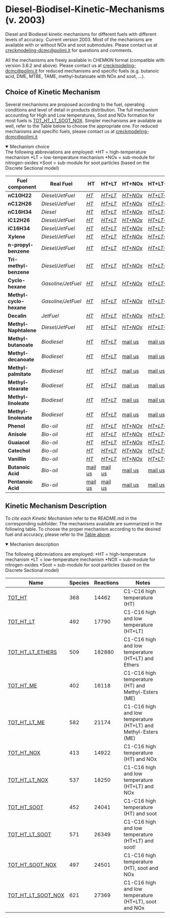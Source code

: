 # Diesel-Biodisel-Kinetic-Mechanisms (v. 2003)

Diesel and Biodiesel kinetic mechanisms for different fuels with different levels of accuracy.
Current version 2003.
Most of the mechanisms are available with or without NOx and soot submodules.
Please contact us at creckmodeling-dcmc@polimi.it for questions and comments. 

All the mechanisms are freely available in CHEMKIN format (compatible with version 3.6.2 and above).
Please contact us at creckmodeling-dcmc@polimi.it for reduced mechanisms and specific fuels
(e.g. butanoic acid, DME, MTBE, TAME, methyl-butanoate with NOx and soot, ...).

## Choice of Kinetic Mechanism
Several mechanisms are proposed according to the fuel, operating conditions and level of detail in products distribution.
The full mechanism accounting for High and Low temperatures, Soot and NOx formation for most fuels is [TOT_HT_LT_SOOT_NOX](Soot-NOx/TOT_HT_LT_SOOT_NOX_621_27829).
Simpler mechanisms are available as well, refer to the Table below to choose the appropriate one.
For reduced mechanisms and specific fuels, please contact us at creckmodeling-dcmc@polimi.it

<details open>
<summary>Mechanism choice</summary>
The following abbreviations are employed:
*HT = high-temperature mechanism
*LT = low-temperature mechanism
*NOx = sub-module for nitrogen-oxides
*Soot = sub-module for soot particles (based on the Discrete Sectional model)

|Fuel component	|Real Fuel	|HT	|HT+LT	|HT+NOx	|HT+LT+NOx	|HT+SOOT	|HT+LT+SOOT	|HT+NOx+SOOT	|HT+LT+NOx+SOOT	|
|-----------------------	|-----------------------	|-----------------------	|-----------------------	|-----------------------	|-----------------------	|-----------------------	|-----------------------	|-----------------------	|-----------------------	|
|**nC10H22**	|*Diesel/JetFuel*	|[*HT*](TOT_HT_368_14462)	|[*HT+LT*](TOT_HT_LT_492_17790)	|[*HT+NOx*](Soot-NOx/TOT_HT_NOX_413_14922)	|[*HT+LT+NOx*](Soot-NOx/TOT_HT_LT_NOX_537_18250)	|[*HT+SOOT*](Soot-NOx/TOT_HT_SOOT_452_24041)	|[*HT+LT+SOOT*](Soot-NOx/TOT_HT_LT_SOOT_576_27369)	|[*HT+NOx+SOOT*](Soot-NOx/TOT_HT_SOOT_NOX_497_24501)	|[*HT+LT+NOx+SOOT*](Soot-NOx/TOT_HT_LT_SOOT_NOX_621_27829)	|
|**nC12H26**	|*Diesel/JetFuel*	|[*HT*](TOT_HT_368_14462)	|[*HT+LT*](TOT_HT_LT_492_17790)	|[*HT+NOx*](Soot-NOx/TOT_HT_NOX_413_14922)	|[*HT+LT+NOx*](Soot-NOx/TOT_HT_LT_NOX_537_18250)	|[*HT+SOOT*](Soot-NOx/TOT_HT_SOOT_452_24041)	|[*HT+LT+SOOT*](Soot-NOx/TOT_HT_LT_SOOT_576_27369)	|[*HT+NOx+SOOT*](Soot-NOx/TOT_HT_SOOT_NOX_497_24501)	|[*HT+LT+NOx+SOOT*](Soot-NOx/TOT_HT_LT_SOOT_NOX_621_27829)	|
|**nC16H34**	|*Diesel*	|[*HT*](TOT_HT_368_14462)	|[*HT+LT*](TOT_HT_LT_492_17790)	|[*HT+NOx*](Soot-NOx/TOT_HT_NOX_413_14922)	|[*HT+LT+NOx*](Soot-NOx/TOT_HT_LT_NOX_537_18250)	|[*HT+SOOT*](Soot-NOx/TOT_HT_SOOT_452_24041)	|[*HT+LT+SOOT*](Soot-NOx/TOT_HT_LT_SOOT_576_27369)	|[*HT+NOx+SOOT*](Soot-NOx/TOT_HT_SOOT_NOX_497_24501)	|[*HT+LT+NOx+SOOT*](Soot-NOx/TOT_HT_LT_SOOT_NOX_621_27829)	|
|**iC12H26**	|*Diesel/JetFuel*	|[*HT*](TOT_HT_368_14462)	|[*HT+LT*](TOT_HT_LT_492_17790)	|[*HT+NOx*](Soot-NOx/TOT_HT_NOX_413_14922)	|[*HT+LT+NOx*](Soot-NOx/TOT_HT_LT_NOX_537_18250)	|[*HT+SOOT*](Soot-NOx/TOT_HT_SOOT_452_24041)	|[*HT+LT+SOOT*](Soot-NOx/TOT_HT_LT_SOOT_576_27369)	|[*HT+NOx+SOOT*](Soot-NOx/TOT_HT_SOOT_NOX_497_24501)	|[*HT+LT+NOx+SOOT*](Soot-NOx/TOT_HT_LT_SOOT_NOX_621_27829)	|
|**iC16H34**	|*Diesel/JetFuel*	|[*HT*](TOT_HT_368_14462)	|[*HT+LT*](TOT_HT_LT_492_17790)	|[*HT+NOx*](Soot-NOx/TOT_HT_NOX_413_14922)	|[*HT+LT+NOx*](Soot-NOx/TOT_HT_LT_NOX_537_18250)	|[*HT+SOOT*](Soot-NOx/TOT_HT_SOOT_452_24041)	|[*HT+LT+SOOT*](Soot-NOx/TOT_HT_LT_SOOT_576_27369)	|[*HT+NOx+SOOT*](Soot-NOx/TOT_HT_SOOT_NOX_497_24501)	|[*HT+LT+NOx+SOOT*](Soot-NOx/TOT_HT_LT_SOOT_NOX_621_27829)	|
|**Xylene**	|*Diesel/JetFuel*	|[*HT*](TOT_HT_368_14462)	|[*HT+LT*](TOT_HT_LT_492_17790)	|[*HT+NOx*](Soot-NOx/TOT_HT_NOX_413_14922)	|[*HT+LT+NOx*](Soot-NOx/TOT_HT_LT_NOX_537_18250)	|[*HT+SOOT*](Soot-NOx/TOT_HT_SOOT_452_24041)	|[*HT+LT+SOOT*](Soot-NOx/TOT_HT_LT_SOOT_576_27369)	|[*HT+NOx+SOOT*](Soot-NOx/TOT_HT_SOOT_NOX_497_24501)	|[*HT+LT+NOx+SOOT*](Soot-NOx/TOT_HT_LT_SOOT_NOX_621_27829)	|
|**n-propyl-benzene**	|*Diesel/JetFuel*	|[*HT*](TOT_HT_368_14462)	|[*HT+LT*](TOT_HT_LT_492_17790)	|[*HT+NOx*](Soot-NOx/TOT_HT_NOX_413_14922)	|[*HT+LT+NOx*](Soot-NOx/TOT_HT_LT_NOX_537_18250)	|[*HT+SOOT*](Soot-NOx/TOT_HT_SOOT_452_24041)	|[*HT+LT+SOOT*](Soot-NOx/TOT_HT_LT_SOOT_576_27369)	|[*HT+NOx+SOOT*](Soot-NOx/TOT_HT_SOOT_NOX_497_24501)	|[*HT+LT+NOx+SOOT*](Soot-NOx/TOT_HT_LT_SOOT_NOX_621_27829)	|
|**Tri-methyl-benzene**	|*Diesel/JetFuel*	|[*HT*](TOT_HT_368_14462)	|[*HT+LT*](TOT_HT_LT_492_17790)	|[*HT+NOx*](Soot-NOx/TOT_HT_NOX_413_14922)	|[*HT+LT+NOx*](Soot-NOx/TOT_HT_LT_NOX_537_18250)	|[*HT+SOOT*](Soot-NOx/TOT_HT_SOOT_452_24041)	|[*HT+LT+SOOT*](Soot-NOx/TOT_HT_LT_SOOT_576_27369)	|[*HT+NOx+SOOT*](Soot-NOx/TOT_HT_SOOT_NOX_497_24501)	|[*HT+LT+NOx+SOOT*](Soot-NOx/TOT_HT_LT_SOOT_NOX_621_27829)	|
|**Cyclo-hexane**	|*Gasoline/JetFuel*	|[*HT*](TOT_HT_368_14462)	|[*HT+LT*](TOT_HT_LT_492_17790)	|[*HT+NOx*](Soot-NOx/TOT_HT_NOX_413_14922)	|[*HT+LT+NOx*](Soot-NOx/TOT_HT_LT_NOX_537_18250)	|[*HT+SOOT*](Soot-NOx/TOT_HT_SOOT_452_24041)	|[*HT+LT+SOOT*](Soot-NOx/TOT_HT_LT_SOOT_576_27369)	|[*HT+NOx+SOOT*](Soot-NOx/TOT_HT_SOOT_NOX_497_24501)	|[*HT+LT+NOx+SOOT*](Soot-NOx/TOT_HT_LT_SOOT_NOX_621_27829)	|
|**Methyl-cyclo-hexane**	|*Gasoline/JetFuel*	|[*HT*](TOT_HT_368_14462)	|[*HT+LT*](TOT_HT_LT_492_17790)	|[*HT+NOx*](Soot-NOx/TOT_HT_NOX_413_14922)	|[*HT+LT+NOx*](Soot-NOx/TOT_HT_LT_NOX_537_18250)	|[*HT+SOOT*](Soot-NOx/TOT_HT_SOOT_452_24041)	|[*HT+LT+SOOT*](Soot-NOx/TOT_HT_LT_SOOT_576_27369)	|[*HT+NOx+SOOT*](Soot-NOx/TOT_HT_SOOT_NOX_497_24501)	|[*HT+LT+NOx+SOOT*](Soot-NOx/TOT_HT_LT_SOOT_NOX_621_27829)	|
|**Decalin**	|*JetFuel*	|[*HT*](TOT_HT_368_14462)	|[*HT+LT*](TOT_HT_LT_492_17790)	|[*HT+NOx*](Soot-NOx/TOT_HT_NOX_413_14922)	|[*HT+LT+NOx*](Soot-NOx/TOT_HT_LT_NOX_537_18250)	|[*HT+SOOT*](Soot-NOx/TOT_HT_SOOT_452_24041)	|[*HT+LT+SOOT*](Soot-NOx/TOT_HT_LT_SOOT_576_27369)	|[*HT+NOx+SOOT*](Soot-NOx/TOT_HT_SOOT_NOX_497_24501)	|[*HT+LT+NOx+SOOT*](Soot-NOx/TOT_HT_LT_SOOT_NOX_621_27829)	|
|**Methyl-Naphtalene**	|*Diesel/JetFuel*	|[*HT*](TOT_HT_368_14462)	|[*HT+LT*](TOT_HT_LT_492_17790)	|[*HT+NOx*](Soot-NOx/TOT_HT_NOX_413_14922)	|[*HT+LT+NOx*](Soot-NOx/TOT_HT_LT_NOX_537_18250)	|[*HT+SOOT*](Soot-NOx/TOT_HT_SOOT_452_24041)	|[*HT+LT+SOOT*](Soot-NOx/TOT_HT_LT_SOOT_576_27369)	|[*HT+NOx+SOOT*](Soot-NOx/TOT_HT_SOOT_NOX_497_24501)	|[*HT+LT+NOx+SOOT*](Soot-NOx/TOT_HT_LT_SOOT_NOX_621_27829)	|
|**Methyl-butanoate**	|*Biodiesel*	|[*HT*](TOT_HT_ME_402_16118)	|[*HT+LT*](TOT_HT_LT_ME_582_21174)	|[mail us](mailto:creckmodeling-dcmc@polimi.it)	|[mail us](mailto:creckmodeling-dcmc@polimi.it)	|[mail us](mailto:creckmodeling-dcmc@polimi.it)	|[mail us](mailto:creckmodeling-dcmc@polimi.it)	|[mail us](mailto:creckmodeling-dcmc@polimi.it)	|[mail us](mailto:creckmodeling-dcmc@polimi.it)	|
|**Methyl-decanoate**	|*Biodiesel*	|[*HT*](TOT_HT_ME_402_16118)	|[*HT+LT*](TOT_HT_LT_ME_582_21174)	|[mail us](mailto:creckmodeling-dcmc@polimi.it)	|[mail us](mailto:creckmodeling-dcmc@polimi.it)	|[mail us](mailto:creckmodeling-dcmc@polimi.it)	|[mail us](mailto:creckmodeling-dcmc@polimi.it)	|[mail us](mailto:creckmodeling-dcmc@polimi.it)	|[mail us](mailto:creckmodeling-dcmc@polimi.it)	|
|**Methyl-palmitate**	|*Biodiesel*	|[*HT*](TOT_HT_ME_402_16118)	|[*HT+LT*](TOT_HT_LT_ME_582_21174)	|[mail us](mailto:creckmodeling-dcmc@polimi.it)	|[mail us](mailto:creckmodeling-dcmc@polimi.it)	|[mail us](mailto:creckmodeling-dcmc@polimi.it)	|[mail us](mailto:creckmodeling-dcmc@polimi.it)	|[mail us](mailto:creckmodeling-dcmc@polimi.it)	|[mail us](mailto:creckmodeling-dcmc@polimi.it)	|
|**Methyl-stearate**	|*Biodiesel*	|[*HT*](TOT_HT_ME_402_16118)	|[*HT+LT*](TOT_HT_LT_ME_582_21174)	|[mail us](mailto:creckmodeling-dcmc@polimi.it)	|[mail us](mailto:creckmodeling-dcmc@polimi.it)	|[mail us](mailto:creckmodeling-dcmc@polimi.it)	|[mail us](mailto:creckmodeling-dcmc@polimi.it)	|[mail us](mailto:creckmodeling-dcmc@polimi.it)	|[mail us](mailto:creckmodeling-dcmc@polimi.it)	|
|**Methyl-linoleate**	|*Biodiesel*	|[*HT*](TOT_HT_ME_402_16118)	|[*HT+LT*](TOT_HT_LT_ME_582_21174)	|[mail us](mailto:creckmodeling-dcmc@polimi.it)	|[mail us](mailto:creckmodeling-dcmc@polimi.it)	|[mail us](mailto:creckmodeling-dcmc@polimi.it)	|[mail us](mailto:creckmodeling-dcmc@polimi.it)	|[mail us](mailto:creckmodeling-dcmc@polimi.it)	|[mail us](mailto:creckmodeling-dcmc@polimi.it)	|
|**Methyl-linolenate**	|*Biodiesel*	|[*HT*](TOT_HT_ME_402_16118)	|[*HT+LT*](TOT_HT_LT_ME_582_21174)	|[mail us](mailto:creckmodeling-dcmc@polimi.it)	|[mail us](mailto:creckmodeling-dcmc@polimi.it)	|[mail us](mailto:creckmodeling-dcmc@polimi.it)	|[mail us](mailto:creckmodeling-dcmc@polimi.it)	|[mail us](mailto:creckmodeling-dcmc@polimi.it)	|[mail us](mailto:creckmodeling-dcmc@polimi.it)	|
|**Phenol**	|*Bio-oil*	|[*HT*](TOT_HT_368_14462)	|[*HT+LT*](TOT_HT_LT_492_17790)	|[*HT+NOx*](Soot-NOx/TOT_HT_NOX_413_14922)	|[*HT+LT+NOx*](Soot-NOx/TOT_HT_LT_NOX_537_18250)	|[*HT+SOOT*](Soot-NOx/TOT_HT_SOOT_452_24041)	|[*HT+LT+SOOT*](Soot-NOx/TOT_HT_LT_SOOT_576_27369)	|[*HT+NOx+SOOT*](Soot-NOx/TOT_HT_SOOT_NOX_497_24501)	|[*HT+LT+NOx+SOOT*](Soot-NOx/TOT_HT_LT_SOOT_NOX_621_27829)	|
|**Anisole**	|*Bio-oil*	|[*HT*](TOT_HT_368_14462)	|[*HT+LT*](TOT_HT_LT_492_17790)	|[*HT+NOx*](Soot-NOx/TOT_HT_NOX_413_14922)	|[*HT+LT+NOx*](Soot-NOx/TOT_HT_LT_NOX_537_18250)	|[*HT+SOOT*](Soot-NOx/TOT_HT_SOOT_452_24041)	|[*HT+LT+SOOT*](Soot-NOx/TOT_HT_LT_SOOT_576_27369)	|[*HT+NOx+SOOT*](Soot-NOx/TOT_HT_SOOT_NOX_497_24501)	|[*HT+LT+NOx+SOOT*](Soot-NOx/TOT_HT_LT_SOOT_NOX_621_27829)	|
|**Guaiacol**	|*Bio-oil*	|[*HT*](TOT_HT_368_14462)	|[*HT+LT*](TOT_HT_LT_492_17790)	|[*HT+NOx*](Soot-NOx/TOT_HT_NOX_413_14922)	|[*HT+LT+NOx*](Soot-NOx/TOT_HT_LT_NOX_537_18250)	|[*HT+SOOT*](Soot-NOx/TOT_HT_SOOT_452_24041)	|[*HT+LT+SOOT*](Soot-NOx/TOT_HT_LT_SOOT_576_27369)	|[*HT+NOx+SOOT*](Soot-NOx/TOT_HT_SOOT_NOX_497_24501)	|[*HT+LT+NOx+SOOT*](Soot-NOx/TOT_HT_LT_SOOT_NOX_621_27829)	|
|**Catechol**	|*Bio-oil*	|[*HT*](TOT_HT_368_14462)	|[*HT+LT*](TOT_HT_LT_492_17790)	|[*HT+NOx*](Soot-NOx/TOT_HT_NOX_413_14922)	|[*HT+LT+NOx*](Soot-NOx/TOT_HT_LT_NOX_537_18250)	|[*HT+SOOT*](Soot-NOx/TOT_HT_SOOT_452_24041)	|[*HT+LT+SOOT*](Soot-NOx/TOT_HT_LT_SOOT_576_27369)	|[*HT+NOx+SOOT*](Soot-NOx/TOT_HT_SOOT_NOX_497_24501)	|[*HT+LT+NOx+SOOT*](Soot-NOx/TOT_HT_LT_SOOT_NOX_621_27829)	|
|**Vanillin**	|*Bio-oil*	|[*HT*](TOT_HT_368_14462)	|[*HT+LT*](TOT_HT_LT_492_17790)	|[*HT+NOx*](Soot-NOx/TOT_HT_NOX_413_14922)	|[*HT+LT+NOx*](Soot-NOx/TOT_HT_LT_NOX_537_18250)	|[*HT+SOOT*](Soot-NOx/TOT_HT_SOOT_452_24041)	|[*HT+LT+SOOT*](Soot-NOx/TOT_HT_LT_SOOT_576_27369)	|[*HT+NOx+SOOT*](Soot-NOx/TOT_HT_SOOT_NOX_497_24501)	|[*HT+LT+NOx+SOOT*](Soot-NOx/TOT_HT_LT_SOOT_NOX_621_27829)	|
|**Butanoic Acid**	|*Bio-oil*	|[mail us](mailto:creckmodeling-dcmc@polimi.it)	|[mail us](mailto:creckmodeling-dcmc@polimi.it)	|[mail us](mailto:creckmodeling-dcmc@polimi.it)	|[mail us](mailto:creckmodeling-dcmc@polimi.it)	|[mail us](mailto:creckmodeling-dcmc@polimi.it)	|[mail us](mailto:creckmodeling-dcmc@polimi.it)	|[mail us](mailto:creckmodeling-dcmc@polimi.it)	|[mail us](mailto:creckmodeling-dcmc@polimi.it)	|
|**Pentanoic Acid**	|*Bio-oil*	|[mail us](mailto:creckmodeling-dcmc@polimi.it)	|[mail us](mailto:creckmodeling-dcmc@polimi.it)	|[mail us](mailto:creckmodeling-dcmc@polimi.it)	|[mail us](mailto:creckmodeling-dcmc@polimi.it)	|[mail us](mailto:creckmodeling-dcmc@polimi.it)	|[mail us](mailto:creckmodeling-dcmc@polimi.it)	|[mail us](mailto:creckmodeling-dcmc@polimi.it)	|[mail us](mailto:creckmodeling-dcmc@polimi.it)	|

</details>

## Kinetic Mechanism Description
To *cite each Kinetic Mechanism* refer to the README.md in the corresponding subfolder.
The mechanisms available are summarized in the following table. To choose the 
proper mechanism according to the desired fuel and accuracy, please refer to the
[Table above](#choice-of-kinetic-mechanism).

<details open>
<summary>Mechanism description</summary>

The following abbreviations are employed:
*HT = high-temperature mechanism
*LT = low-temperature mechanism
*NOX = sub-module for nitrogen-oxides
*Soot = sub-module for soot particles (based on the Discrete Sectional model)


|Name	                          |Species	|Reactions	|Notes         |
|---------------------------------|---------|-----------|--------------|
|[TOT_HT](TOT_HT_368_14462)	                  |368	    |14462	    |C1-C16 high temperature (HT)       |
|[TOT_HT_LT](TOT_HT_LT_492_17790)	          |492	    |17790	    |C1-C16 high and low temperature (HT+LT)|
|[TOT_HT_LT_ETHERS](TOT_HT_LT_ETHERS_509_18288)	       |509	    |182880	    |C1-C16 high and low temperature (HT+LT) and Ethers|
|[TOT_HT_ME](TOT_HT_ME_402_16118)	          |402	    |16118	    |C1-C16 high temperature (HT) and Methyl-Esters (ME)|
|[TOT_HT_LT_ME](TOT_HT_LT_ME_582_21174)	      |582	    |21174	    |C1-C16 high and low temperature (HT+LT) and Methyl-Esters (ME)|
|[TOT_HT_NOX](Soot-NOx/TOT_HT_NOX_413_14922)	          |413	    |14922	    |C1-C16 high temperature (HT) and NOx|
|[TOT_HT_LT_NOX](Soot-NOx/TOT_HT_LT_NOX_537_18250)	  |537	    |18250	    |C1-C16 high and low temperature (HT+LT) and NOx|
|[TOT_HT_SOOT](Soot-NOx/TOT_HT_SOOT_452_24041)	      |452	    |24041      |C1-C16 high temperature (HT) and soot|
|[TOT_HT_LT_SOOT](Soot-NOx/TOT_HT_LT_SOOT_576_27369)	  |571	    |26349	    |C1-C16 high and low temperature (HT+LT) and soot!
|[TOT_HT_SOOT_NOX](Soot-NOx/TOT_HT_SOOT_NOX_497_24501)  |497	    |24501	    |C1-C16 high temperature (HT), soot and NOx|
|[TOT_HT_LT_SOOT_NOX](Soot-NOx/TOT_HT_LT_SOOT_NOX_621_27829)	  |621	    |27369	    |C1-C16 high and low temperature (HT+LT), soot and NOx|

</details>
